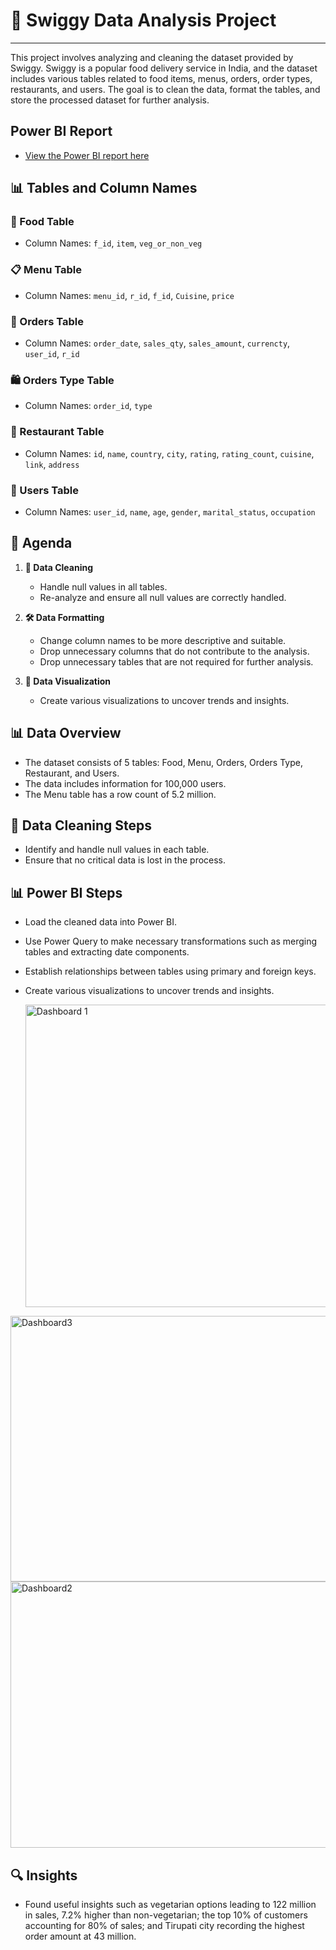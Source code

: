 # 🍔 Swiggy Data Analysis Project
-------------------------------------------------------------
This project involves analyzing and cleaning the dataset provided by Swiggy. Swiggy is a popular food delivery service in India, and the dataset includes various tables related to food items, menus, orders, order types, restaurants, and users. The goal is to clean the data, format the tables, and store the processed dataset for further analysis.
## Power BI Report
- [View the Power BI report here](https://app.powerbi.com/view?r=eyJrIjoiMzZiNzhkODUtNWZjZi00N2NjLWIwYjEtOWI4Yzk5NzlhYjVlIiwidCI6ImZmYzMxNjU1LTI0NTMtNGMzNy1iNmM3LWI4MzQ2ODM4MTc3NiJ9)
  
## 📊 Tables and Column Names

### 🍲 Food Table
- Column Names: `f_id`, `item`, `veg_or_non_veg`

### 📋 Menu Table
- Column Names: `menu_id`, `r_id`, `f_id`, `Cuisine`, `price`

### 📝 Orders Table
- Column Names: `order_date`, `sales_qty`, `sales_amount`, `currencty`, `user_id`, `r_id`

### 🛍️ Orders Type Table
- Column Names: `order_id`, `type`

### 🍴 Restaurant Table
- Column Names: `id`, `name`, `country`, `city`, `rating`, `rating_count`, `cuisine`, `link`, `address`

### 👥 Users Table
- Column Names: `user_id`, `name`, `age`, `gender`, `marital_status`, `occupation`

## 📝 Agenda
1. **🧹 Data Cleaning**
   - Handle null values in all tables.
   - Re-analyze and ensure all null values are correctly handled.

2. **🛠️ Data Formatting**
   - Change column names to be more descriptive and suitable.
   - Drop unnecessary columns that do not contribute to the analysis.
   - Drop unnecessary tables that are not required for further analysis.

3. **💾 Data Visualization**
   - Create various visualizations to uncover trends and insights.

## 📊 Data Overview
- The dataset consists of 5 tables: Food, Menu, Orders, Orders Type, Restaurant, and Users.
- The data includes information for 100,000 users.
- The Menu table has a row count of 5.2 million.

## 🧼 Data Cleaning Steps
- Identify and handle null values in each table.
- Ensure that no critical data is lost in the process.

## 📊 Power BI Steps
- Load the cleaned data into Power BI.
- Use Power Query to make necessary transformations such as merging tables and extracting date components.
- Establish relationships between tables using primary and foreign keys.
- Create various visualizations to uncover trends and insights.

  <img width="866" height="484" alt="Dashboard 1" src="https://github.com/user-attachments/assets/bc306d23-e331-4357-a2b7-8b2644bc2b2e" />
<img width="759" height="425" alt="Dashboard3" src="https://github.com/user-attachments/assets/05154929-a943-4333-98d6-62e7a5cb23cb" />
<img width="760" height="426" alt="Dashboard2" src="https://github.com/user-attachments/assets/1f56bde7-c10e-42d2-9b1b-cd6f037f332c" />


## 🔍 Insights
- Found useful insights such as vegetarian options leading to 122 million in sales, 7.2% higher than non-vegetarian; the top 10% of customers accounting for 80% of sales; and Tirupati city recording the highest order amount at 43 million.
